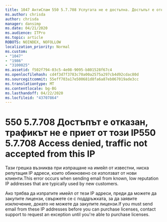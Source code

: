 ```yaml
---
title: 1047 АнтиСпам 550 5.7.708 Услугата не е достъпна. Достъпът е отказан, трафикът не е приет от този IP адрес
ms.author: chrisda
author: chrisda
manager: dansimp
ms.date: 04/21/2020
ms.audience: ITPro
ms.topic: article
ROBOTS: NOINDEX, NOFOLLOW
localization_priority: Normal
ms.custom:
- "1047"
- "1986"
- "3100025"
ms.assetid: f502f794-03c5-4e08-9095-b801528f67c4
ms.openlocfilehash: cd4f3d7f3783c70a00a2575a297cb4d92cdac80d
ms.sourcegitcommit: 55eff703a17e500681d8fa6a87eb067019ade3cc
ms.translationtype: MT
ms.contentlocale: bg-BG
ms.lasthandoff: 04/22/2020
ms.locfileid: "43707864"
---
```

# <a name="550-57708-access-denied-traffic-not-accepted-from-this-ip"></a><span data-ttu-id="931bd-103">550 5.7.708 Достъпът е отказан, трафикът не е приет от този IP</span><span class="sxs-lookup"><span data-stu-id="931bd-103">550 5.7.708 Access denied, traffic not accepted from this IP</span></span>

<span data-ttu-id="931bd-104">Тази грешка възниква при изпращане на имейл от известни, ниска репутация IP адреси, които обикновено се използват от нови клиенти.</span><span class="sxs-lookup"><span data-stu-id="931bd-104">This error occurs when sending email from known, low reputation IP addresses that are typically used by new customers.</span></span>

<span data-ttu-id="931bd-105">Ако трябва да изпратите имейл от тези IP адреси, преди да можете да закупите лицензи, свържете се с поддръжката, за да заявите изключение, докато не можете да закупите лицензи.</span><span class="sxs-lookup"><span data-stu-id="931bd-105">If you must send email from these IP addresses before you can purchase licenses, contact support to request an exception until you're able to purchase licenses.</span></span>
